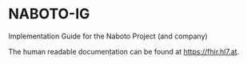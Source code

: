 # NABOTO-IG
Implementation Guide for the Naboto Project (and company)

The human readable documentation can be found at https://fhir.hl7.at.
